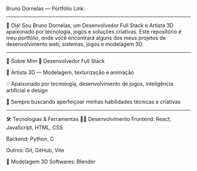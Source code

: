 Bruno Dornelas — Portfólio Link:

---

👋 Olá! Sou Bruno Dornelas, um Desenvolvedor Full Stack e Artista 3D apaixonado por tecnologia, jogos e soluções criativas. Este repositório é meu portfólio, onde você encontrará alguns dos meus projetos de desenvolvimento web, sistemas, jogos e modelagem 3D.

---

🚀 Sobre Mim
🔧 Desenvolvedor Full Stack

🎨 Artista 3D — Modelagem, texturização e animação

💡 Apaixonado por tecnologia, desenvolvimento de jogos, inteligência artificial e design

🎯 Sempre buscando aperfeiçoar minhas habilidades técnicas e criativas

---

🛠️ Tecnologias & Ferramentas
👨‍💻 Desenvolvimento
Frontend: React, JavaScript, HTML, CSS

Backend: Python, C

Outros: Git, GitHub, Vite

🎨 Modelagem 3D
Softwares: Blender